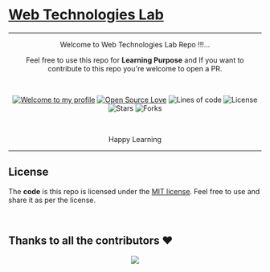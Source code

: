 # [Web Technologies Lab](https://github.com/REC-CSE-LAB/Web-Technologies-Lab/)

---

<div align="center">
  
  <p>Welcome to Web Technologies Lab Repo !!!... </p>
  <p>Feel free to use this repo for <b>Learning Purpose</b> and If you want to contribute to this repo you're welcome to open a PR.</p>

<br />

[![Welcome to my profile](https://img.shields.io/badge/Hello,Programmer!-Welcome-blue.svg?style=flat&logo=github)](https://github.com/iamwatchdogs/)
[![Open Source Love](https://badges.frapsoft.com/os/v2/open-source.svg?v=103)](https://github.com/REC-CSE-LAB/Web-Technologies-Lab)
![Lines of code](https://img.shields.io/tokei/lines/github/REC-CSE-LAB/Web-Technologies-Lab?color=red&label=Lines%20of%20Code)
![License](https://img.shields.io/badge/License-Mit-red.svg)
![Stars](https://img.shields.io/github/stars/REC-CSE-LAB/Web-Technologies-Lab?style=flat&logo=github)
![Forks](https://img.shields.io/github/forks/REC-CSE-LAB/Web-Technologies-Lab?style=flat&logo=github)
  
 <br />
  
  <p>Happy Learning</p>
    
</div>

---

## License

The **code** is this repo is licensed under the [MIT license](LICENSE). Feel free to use and share it as per the license.

<br />

## Thanks to all the contributors ❤️

<div align="center">
  <a href = "https://github.com/REC-CSE-LAB/Web-Technologies-Lab/graphs/contributors">
    <img src = "https://contrib.rocks/image?repo=REC-CSE-LAB/Web-Technologies-Lab"/>
  </a>
</div>
